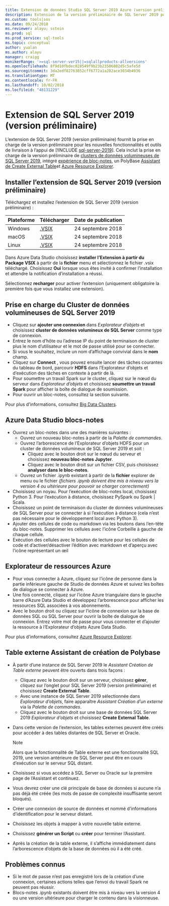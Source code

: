 ```yaml
---
title: Extension de données Studio SQL Server 2019 Azure (version préliminaire) | Microsoft Docs
description: Extension de la version préliminaire de SQL Server 2019 pour Azure Data Studio
ms.custom: tools|sos
ms.date: 09/24/2018
ms.reviewer: alayu; sstein
ms.prod: sql
ms.prod_service: sql-tools
ms.topic: conceptual
author: yualan
ms.author: alayu
manager: craigg
monikerRange: '>=sql-server-ver15||=sqlallproducts-allversions'
ms.openlocfilehash: 8f9d10fbdec028549f9b23b23506882d5c5afe5d
ms.sourcegitcommit: 3da2edf82763852cff6772a1a282ace3034b4936
ms.translationtype: MT
ms.contentlocale: fr-FR
ms.lasthandoff: 10/02/2018
ms.locfileid: "48131229"
---
```

# <a name="sql-server-2019-extension-preview"></a>Extension de SQL Server 2019 (version préliminaire)

L’extension de SQL Server 2019 (version préliminaire) fournit la prise en charge de la version préliminaire pour les nouvelles fonctionnalités et outils de livraison à l’appui de [!INCLUDE [sql-server-2019](..\includes\sssqlv15-md.md)]. Cela inclut la prise en charge de la version préliminaire de [clusters de données volumineuses de SQL Server 2019](../big-data-cluster/big-data-cluster-overview.md), intégré [expérience de bloc-notes](../big-data-cluster/notebooks-guidance.md), un PolyBase [Assistant de Create External Table](../relational-databases/polybase/data-virtualization.md?toc=%2fsql%2fbig-data-cluster%2ftoc.json)et [Azure Resource Explorer](azure-resource-explorer.md).

## <a name="install-the-sql-server-2019-extension-preview"></a>Installer l’extension de SQL Server 2019 (version préliminaire)

Téléchargez et installez l’extension de SQL Server 2019 (version préliminaire) :

  |Plateforme|Télécharger|Date de publication|
  |:---|:---|:---|
  |Windows|[.VSIX](https://go.microsoft.com/fwlink/?linkid=2024911)|24 septembre 2018|
  |macOS|[.VSIX](https://go.microsoft.com/fwlink/?linkid=2024587)|24 septembre 2018 |
  |Linux|[.VSIX](https://go.microsoft.com/fwlink/?linkid=2024841)|24 septembre 2018 |


Dans Azure Data Studio choisissez **installer l’Extension à partir du Package VSIX** à partir de la **fichier** menu et sélectionnez le fichier .vsix téléchargé. Choisissez **Oui** lorsque vous êtes invité à confirmer l’installation et attendre la notification d’installation a réussi.

Sélectionnez **recharger** pour activer l’extension (uniquement obligatoire la première fois que vous installez une extension).


##  <a name="sql-server-2019-big-data-cluster-support"></a>Prise en charge du Cluster de données volumineuses de SQL Server 2019

* Cliquez sur **ajouter une connexion** dans *Explorateur d’objets* et choisissez **cluster de données volumineux de SQL Server** comme type de connexion.
* Entrez le nom d’hôte ou l’adresse IP du point de terminaison de cluster plus le nom d’utilisateur et le mot de passe utilisé pour se connecter.
* Si vous le souhaitez, inclure un nom d’affichage convivial dans le **nom** champ.
* Cliquez sur **Connect** , vous pouvez ensuite lancer des tâches courantes du tableau de bord, parcourir **HDFS** dans l’Explorateur d’objets et d’exécution des tâches en contexte à partir de là.
* Pour soumettre un travail Spark sur le cluster, cliquez sur le nœud du serveur dans *Explorateur d’objets* et choisissez **soumettre un travail Spark** pour afficher la boîte de dialogue de soumission.
* Pour ouvrir un bloc-notes, consultez la section suivante.

Pour plus d’informations, consultez [Big Data Clusters](../big-data-cluster/big-data-cluster-overview.md).


## <a name="azure-data-studio-notebooks"></a>Azure Data Studio blocs-notes

* Ouvrez un bloc-notes dans une des manières suivantes :
  * Ouvrez un nouveau bloc-notes à partir de la *Palette de commandes*.
  * Ouvrez l’arborescence de l’Explorateur d’objets HDFS pour un cluster de données volumineux de SQL Server 2019 et soit :
    * Cliquez avec le bouton droit sur le nœud du serveur et choisissez **nouveau bloc-notes Jupyter**.
    * Cliquez avec le bouton droit sur un fichier CSV, puis choisissez **analyser dans le bloc-notes**.
  * Ouvrez un fichier .ipynb existant à partir de la **fichier** explorer de menu ou le fichier *(fichiers .ipynb doivent être mis à niveau vers la version 4 ou ultérieure pour pouvoir se charger correctement)*
* Choisissez un noyau. Pour l’exécution de bloc-notes local, choisissez Python 3. Pour l’exécution à distance, choisissez PySpark ou Spark | Scala.
* Choisissez un point de terminaison du cluster de données volumineuses de SQL Server pour se connecter à si l’exécution à distance (cela n’est pas nécessaire pour le développement local avec Python 3).
* Ajouter des cellules de code ou markdown via les boutons dans l’en-tête du bloc-notes. Supprimer les cellules avec l’icône Corbeille à gauche de chaque cellule.
* Exécution des cellules avec le bouton de lecture pour les cellules de code et d’activer/désactiver l’édition avec markdown et d’aperçu avec l’icône représentant un œil


## <a name="azure-resource-explorer"></a>Explorateur de ressources Azure

* Pour vous connecter à Azure, cliquez sur l’icône de personne dans la partie inférieure gauche de Studio de données Azure et suivez les boîtes de dialogue se connecter à Azure.
* Une fois connecté, cliquez sur l’icône Azure triangulaire dans le gauche barre d’Azure Data Studio et développez l’arborescence pour afficher les ressources SQL associées à vos abonnements.
* Avec le bouton droit ou cliquez sur l’icône de connexion sur la base de données SQL ou SQL Server pour ouvrir la boîte de dialogue de connexion. Entrez votre mot de passe pour vous connecter et d’ajouter la ressource à l’Explorateur d’objets Azure Data Studio.

Pour plus d’informations, consultez [Azure Resource Explorer](azure-resource-explorer.md).


## <a name="polybase-create-external-table-wizard"></a>Table externe Assistant de création de Polybase

* À partir d’une instance de SQL Server 2019 le *Assistant Création de Table externe* peuvent être ouverts dans trois façons :
  * Cliquez avec le bouton droit sur un serveur, choisissez **gérer**, cliquez sur l’onglet pour SQL Server 2019 (version préliminaire) et choisissez **Create External Table**.
  * Avec une instance de SQL Server 2019 sélectionnée dans *Explorateur d’objets*, faire apparaître *Assistant Création d’un externe* via la *Palette de commandes*.
  * Cliquez avec le bouton droit sur une base de données SQL Server 2019 *Explorateur d’objets* et choisissez **Create External Table**.
* Dans cette version de l’extension, les tables externes peuvent être créés pour accéder à des tables distantes de SQL Server et Oracle.

  > [!NOTE]
  > Alors que la fonctionnalité de Table externe est une fonctionnalité SQL 2019, une version antérieure de SQL Server peut être en cours d’exécution sur le serveur SQL distant.

* Choisissez si vous accédez à SQL Server ou Oracle sur la première page de l’Assistant et continuez.
* Vous devrez créer une clé principale de base de données si aucune n’a pas déjà été créée (les mots de passe de complexité insuffisante seront bloqués).
* Créer une connexion de source de données et nommé d’informations d’identification pour le serveur distant.
* Choisissez les objets à mapper à votre nouvelle table externe.
* Choisissez **générer un Script** ou **créer** pour terminer l’Assistant.
* Après la création de la table externe, il s’affiche immédiatement dans l’arborescence d’objets de la base de données où il a été créé.


## <a name="known-issues"></a>Problèmes connus

* Si le mot de passe n’est pas enregistré lors de la création d’une connexion, certaines actions telles que l’envoi du travail Spark ne peuvent pas réussir.
* Blocs-notes .ipynb existants doivent être mis à niveau vers la version 4 ou une version ultérieure pour charger le contenu dans la visionneuse.
